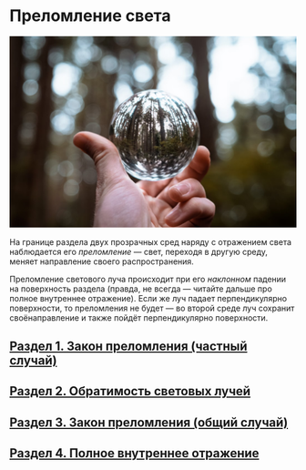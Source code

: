 # Преломление света
![9](/Photo/9.png)

На границе раздела двух прозрачных сред наряду с отражением света наблюдается его _преломление_ — свет, переходя в другую среду, меняет направление своего распространения.

Преломление светового луча происходит при его _наклонном_ падении на поверхность раздела (правда, не всегда — читайте дальше про полное внутреннее отражение). Если же луч падает перпендикулярно поверхности, то преломления не будет — во второй среде луч сохранит своёнаправление и также пойдёт перпендикулярно поверхности.

## [Раздел 1. Закон преломления (частный случай)](/Преломление%20света/Закон%20преломления%20(частный%20случай).md)
## [Раздел 2. Обратимость световых лучей](/Преломление%20света/Обратимость%20световых%20лучей.md)
## [Раздел 3. Закон преломления (общий случай)](/Преломление%20света/Закон%20преломления%20(общий%20случай).md)
## [Раздел 4. Полное внутреннее отражение](/Преломление%20света/Полное%20внутреннее%20отражение.md)
